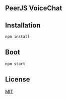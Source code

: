 PeerJS VoiceChat
---

Installation
---
```bash
npm install
```

Boot
---
```bash
npm start
```

License
---
[MIT](https://opensource.org/licenses/MIT)